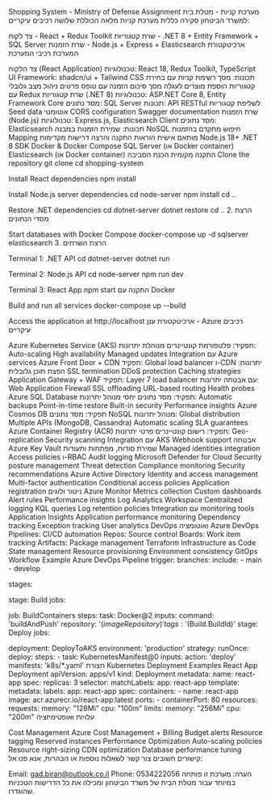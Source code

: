 Shopping System - Ministry of Defense Assignment מערכת קניות - מטלת בית למשרד הביטחון סקירה כללית מערכת קניות מלאה הכוללת שלושה רכיבים עיקריים:

צד לקוח - React + Redux Toolkit שרת קטגוריות - .NET 8 + Entity Framework + SQL Server שרת הזמנות - Node.js + Express + Elasticsearch ארכיטקטורת המערכת רכיבי המערכת

צד הלקוח (React Application) טכנולוגיות: React 18, Redux Toolkit, TypeScript UI Framework: shadcn/ui + Tailwind CSS תכונות: מסך רשימת קניות עם בחירת קטגוריות הוספת מוצרים לעגלה מסך סיכום הזמנה עם טופס פרטים ניהול מצב גלובלי עם Redux
שרת קטגוריות (.NET 8) טכנולוגיות: ASP.NET Core 8, Entity Framework Core מסד נתונים: SQL Server תכונות: API RESTful לשליפת קטגוריות Seed data אוטומטי CORS configuration Swagger documentation
שרת הזמנות (Node.js) טכנולוגיות: Express.js, Elasticsearch Client מסד נתונים: Elasticsearch תכונות: שמירת הזמנות במבנה NoSQL חיפוש מתקדם בהזמנות Mapping מותאם אישית הוראות התקנה והרצה דרישות מקדימות Node.js 18+ .NET 8 SDK Docker & Docker Compose SQL Server (או Docker container) Elasticsearch (או Docker container) התקנה מקומית
הכנת הסביבה
Clone the repository
git clone cd shopping-system

Install React dependencies
npm install

Install Node.js server dependencies
cd node-server npm install cd ..

Restore .NET dependencies
cd dotnet-server dotnet restore cd .. 2. הרצת מסדי הנתונים

Start databases with Docker Compose
docker-compose up -d sqlserver elasticsearch 3. הרצת השרתים

Terminal 1: .NET API
cd dotnet-server dotnet run

Terminal 2: Node.js API
cd node-server npm run dev

Terminal 3: React App
npm start התקנה עם Docker

Build and run all services
docker-compose up --build

Access the application at http://localhost
ארכיטקטורת ענן - Azure רכיבים עיקריים

Azure Kubernetes Service (AKS) תפקיד: פלטפורמת קונטיינרים מנוהלת יתרונות: Auto-scaling High availability Managed updates Integration עם Azure services
Azure Front Door + CDN תפקיד: Global load balancer ו-CDN יתרונות: הפצת תוכן גלובלית SSL termination DDoS protection Caching strategies
Application Gateway + WAF תפקיד: Layer 7 load balancer עם אבטחה יתרונות: Web Application Firewall SSL offloading URL-based routing Health probes
Azure SQL Database תפקיד: מסד נתונים יחסי מנוהל יתרונות: Automatic backups Point-in-time restore Built-in security Performance insights
Azure Cosmos DB תפקיד: מסד נתונים NoSQL מנוהל יתרונות: Global distribution Multiple APIs (MongoDB, Cassandra) Automatic scaling SLA guarantees
Azure Container Registry (ACR) תפקיד: רישום קונטיינרים פרטי יתרונות: Geo-replication Security scanning Integration עם AKS Webhook support אבטחה
Azure Key Vault שמירת סודות, מפתחות ותעודות Managed identities integration Access policies ו-RBAC Audit logging
Microsoft Defender for Cloud Security posture management Threat detection Compliance monitoring Security recommendations
Azure Active Directory Identity and access management Multi-factor authentication Conditional access policies Application registration ניטור ולוגים
Azure Monitor Metrics collection Custom dashboards Alert rules Performance insights
Log Analytics Workspace Centralized logging KQL queries Log retention policies Integration עם monitoring tools
Application Insights Application performance monitoring Dependency tracking Exception tracking User analytics DevOps ואוטומציה
Azure DevOps Pipelines: CI/CD automation Repos: Source control Boards: Work item tracking Artifacts: Package management
Terraform Infrastructure as Code State management Resource provisioning Environment consistency
GitOps Workflow
Example Azure DevOps Pipeline
trigger: branches: include: - main - develop

stages:

stage: Build jobs:

job: BuildContainers steps:
task: Docker@2 inputs: command: 'buildAndPush' repository: '$(imageRepository)' tags: '$(Build.BuildId)'
stage: Deploy jobs:

deployment: DeployToAKS environment: 'production' strategy: runOnce: deploy: steps: - task: KubernetesManifest@0 inputs: action: 'deploy' manifests: 'k8s/*.yaml' תצורת Kubernetes Deployment Examples
React App Deployment
apiVersion: apps/v1 kind: Deployment metadata: name: react-app spec: replicas: 3 selector: matchLabels: app: react-app template: metadata: labels: app: react-app spec: containers: - name: react-app image: acr.azurecr.io/react-app:latest ports: - containerPort: 80 resources: requests: memory: "128Mi" cpu: "100m" limits: memory: "256Mi" cpu: "200m" עלויות ואופטימיזציה

Cost Management Azure Cost Management + Billing Budget alerts Resource tagging Reserved instances
Performance Optimization Auto-scaling policies Resource right-sizing CDN optimization Database performance tuning קישורים חשובים
צור קשר לשאלות נוספות או הבהרות, אנא פנו אל:

Email: gad.biran@outlook.co.il
Phone: 0534222056 
הערה: מערכת זו פותחה במיוחד עבור מטלת הבית של משרד הביטחון ומכילה את כל הדרישות הטכניות שהוגדרו.

